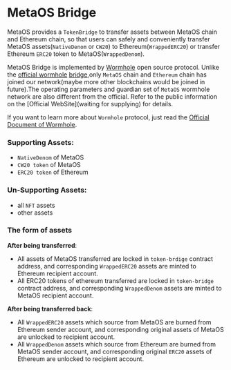 # MetaOS Bridge

MetaOS provides a `TokenBridge` to transfer assets between MetaOS chain and Ethereum chain, so that users can safely and conveniently transfer MetaOS assets(`NativeDenom` or `CW20`) to Ethereum(`WrappedERC20`) or transfer Ethereum `ERC20` token to MetaOS(`WrappedDenom`).

MetaOS Bridge is implemented by [Wormhole](https://github.com/certusone/wormhole) open source protocol. Unlike the [official wormhole](https://wormhole.com/) [bridge](https://www.portalbridge.com),only `MetaOS` chain and `Ethereum` chain has joined our network(maybe more other blockchains would be joined in future).The operating parameters and guardian set of `MetaOS` wormhole network are also different from the official. Refer to the public information on the [Official WebSite](waiting for supplying) for details.

If you want to learn more about `Wormhole` protocol, just read the [Official Document of Wormhole](https://docs.wormhole.com/wormhole/).

### Supporting Assets: 

- `NativeDenom` of MetaOS
- `CW20 token` of MetaOS
- `ERC20 token` of Ethereum

### Un-Supporting Assets:

- all `NFT` assets
- other assets

### The form of assets

**After being transferred**:
- All assets of MetaOS transferred are locked in `token-brdige` contract address, and corresponding `WrappedERC20` assets are minted to Ethereum recipient account.
- All ERC20 tokens of ethereum transferred are locked in `token-bridge` contract address, and corresponding `WrappedDenom` assets are minted to MetaOS recipient account.

**After being transferred back**:
- All `WrappedERC20` assets which source from MetaOS are burned from Ethereum sender account, and corresponding original assets of MetaOS are unlocked to recipient account.
- All `WrappedDenom` assets which source from Ethereum are burned from MetaOS sender account, and corresponding original `ERC20` assets of Ethereum are unlocked to recipient account.


